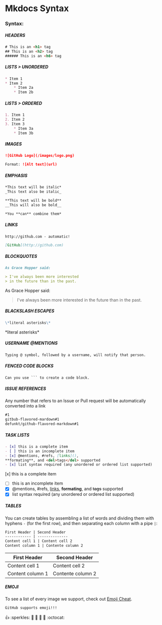 # Mkdocs Syntax

### Syntax:

##### HEADERS 

```html
# This is an <h1> tag
## This is an <h2> tag
###### This is an <h6> tag
```

##### LISTS >  UNORDERED
```markdown
* Item 1
* Item 2
    * Item 2a
    * Item 2b
```

##### LISTS > ORDERED
```markdown
1. Item 1
2. Item 2
3. Item 3
    * Item 3a
    * Item 3b
```

##### IMAGES

```markdown
![GitHub Logo](/images/logo.png)

Format: ![Alt text](url)
```

##### EMPHASIS

```markdown
*This text will be italic*
_This text also be italic_

**This text will be bold**
__This will also be bold__

*You **can** combine them*
```

##### LINKS

```markdown
http://github.com - automatic!

[GitHub](http://github.com)
```

##### BLOCKQUOTES

```markdown
As Grace Hopper said:

> I've always been more interested
> in the future than in the past.
```
As Grace Hopper said:

> I've always been more interested
> in the future than in the past.


##### BLACKSLASH ESCAPES

```markdown
\*literal asterisks\*
```
\*literal asterisks\*

##### USERNAME @MENTIONS

```markdown
Typing @ symbol, followed by a username, will notify that person.
```

##### FENCED CODE BLOCKS

```markdown
Can you use ``` to create a code block.
```

##### ISSUE REFERENCES

Any number that refers to an Issue or Pull request will be automatically converted into a link 

```markdown
#1
gitbub-flavored-mardown#1
defunkt/github-flavored-markdown#1
```

##### TASK LISTS

```markdown
- [x] this is a complete item
- [ ] this is an incomplete item
- [x] @mentions, #refs, [links](),
**formating**, and <del>tags</del> supported
- [x] list syntax required (any unordered or ordered list supported)
```

 [x] this is a complete item
- [ ] this is an incomplete item
- [x] @mentions, #refs, [links](),
**formating**, and <del>tags</del> supported
- [x] list syntax required (any unordered or ordered list supported)

##### TABLES 

You can create tables by assembling a list of words and dividing them with hyphens `-` (for the first row), and then separating each column with a pipe `|`:

```markdown
First Header | Second Header 
------------ | --------------
Content cell 1 | Content cell 2
Content column 1 | Contente column 2
```
First Header | Second Header 
------------ | --------------
Content cell 1 | Content cell 2
Content column 1 | Contente column 2


##### EMOJI

To see a list of every image we support, check out
[Emoji Cheat](www.emoji-cheat-sheet.com).
```markdown
GitHub supports emoji!!!
```
:+1: :sperkles: :camel: :tada: :rocket: :metal:  :octocat:

